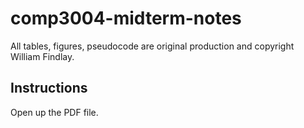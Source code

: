 # comp3004-midterm-notes
All tables, figures, pseudocode are original production and copyright William Findlay.

## Instructions
Open up the PDF file.
